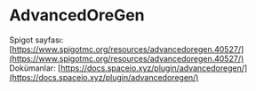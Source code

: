 # AdvancedOreGen

Spigot sayfası: [https://www.spigotmc.org/resources/advancedoregen.40527/](https://www.spigotmc.org/resources/advancedoregen.40527/)  
Dokümanlar: [https://docs.spaceio.xyz/plugin/advancedoregen/](https://docs.spaceio.xyz/plugin/advancedoregen/)

